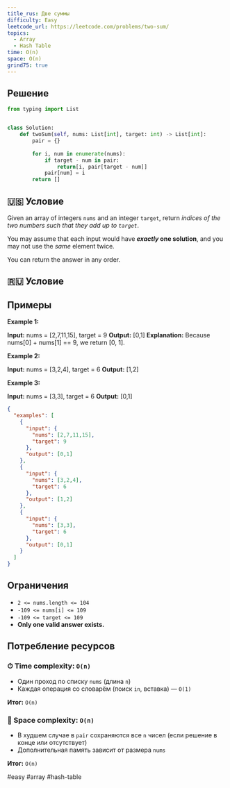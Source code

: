 ```yaml
---
title_rus: Две суммы
difficulty: Easy
leetcode_url: https://leetcode.com/problems/two-sum/
topics:
  - Array
  - Hash Table
time: O(n)
space: O(n)
grind75: true
---
```


## Решение

```python
from typing import List


class Solution:  
    def twoSum(self, nums: List[int], target: int) -> List[int]:  
        pair = {}  
  
        for i, num in enumerate(nums):  
            if target - num in pair:  
                return[i, pair[target - num]]  
            pair[num] = i  
        return []
```

## 🇺🇸 Условие

Given an array of integers `nums` and an integer `target`, return _indices of the two numbers such that they add up to `target`_.

You may assume that each input would have **_exactly_ one solution**, and you may not use the _same_ element twice.

You can return the answer in any order.

## 🇷🇺 Условие

<!-- Место для вставки перевода на русском языке -->

## Примеры

**Example 1:**

**Input:** nums = [2,7,11,15], target = 9
**Output:** [0,1]
**Explanation:** Because nums[0] + nums[1] == 9, we return [0, 1].

**Example 2:**

**Input:** nums = [3,2,4], target = 6
**Output:** [1,2]

**Example 3:**

**Input:** nums = [3,3], target = 6
**Output:** [0,1]

```json
{
  "examples": [
    {
      "input": {
        "nums": [2,7,11,15],
        "target": 9
      },
      "output": [0,1]
    },
    {
      "input": {
        "nums": [3,2,4],
        "target": 6
      },
      "output": [1,2]
    },
    {
      "input": {
        "nums": [3,3],
        "target": 6
      },
      "output": [0,1]
    }
  ]
}
```

## Ограничения

- `2 <= nums.length <= 104`
- `-109 <= nums[i] <= 109`
- `-109 <= target <= 109`
- **Only one valid answer exists.**

## Потребление ресурсов
### ⏱ Time complexity: `O(n)`

- Один проход по списку `nums` (длина `n`)
- Каждая операция со словарём (поиск `in`, вставка) — `O(1)`

**Итог:** `O(n)`

### 🧠 Space complexity: `O(n)`

- В худшем случае в `pair` сохраняются все `n` чисел (если решение в конце или отсутствует)
- Дополнительная память зависит от размера `nums`

**Итог:** `O(n)`

#easy #array #hash-table
